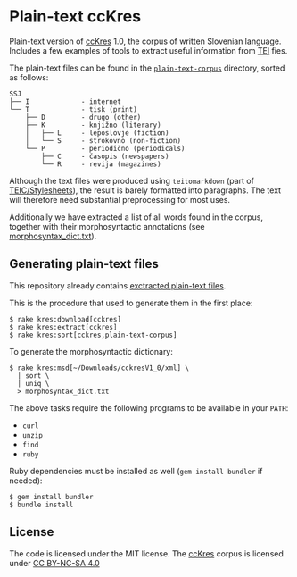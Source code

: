 # Plain-text ccKres

Plain-text version of [ccKres] 1.0, the corpus of written Slovenian language.
Includes a few examples of tools to extract useful information from [TEI] fies.

The plain-text files can be found in the
[`plain-text-corpus`][plain] directory, sorted as follows:

    SSJ
    ├── I             - internet
    └── T             - tisk (print)
        ├── D         - drugo (other)
        ├── K         - knjižno (literary)
        │   ├── L     - leposlovje (fiction)
        │   └── S     - strokovno (non-fiction)
        └── P         - periodično (periodicals)
            ├── C     - časopis (newspapers)
            └── R     - revija (magazines)

Although the text files were produced using `teitomarkdown` (part of
[TEIC/Stylesheets][teic]), the result is barely formatted into paragraphs. The
text will therefore need substantial preprocessing for most uses.

Additionally we have extracted a list of all words found in the corpus,
together with their morphosyntactic annotations (see
[morphosyntax_dict.txt](morphosyntax_dict.txt)).

## Generating plain-text files

This repository already contains [exctracted plain-text files][plain].

This is the procedure that used to generate them in the first place:

    $ rake kres:download[cckres]
    $ rake kres:extract[cckres]
    $ rake kres:sort[cckres,plain-text-corpus]

To generate the morphosyntactic dictionary:

    $ rake kres:msd[~/Downloads/cckresV1_0/xml] \
      | sort \
      | uniq \
      > morphosyntax_dict.txt

The above tasks require the following programs to be available in your `PATH`:

  * `curl`
  * `unzip`
  * `find`
  * `ruby`

Ruby dependencies must be installed as well (`gem install bundler` if needed):

    $ gem install bundler
    $ bundle install

## License

The code is licensed under the MIT license. The [ccKres] corpus is licensed
under [CC BY-NC-SA 4.0][cc]

[cckres]: http://eng.slovenscina.eu/korpusi/proste-zbirke
[tei]: http://www.tei-c.org/Guidelines/P5/
[teic]: https://github.com/TEIC/Stylesheets/tree/dev/bin
[plain]: plain-text-corpus
[cc]: https://creativecommons.org/licenses/by-nc-sa/4.0/

